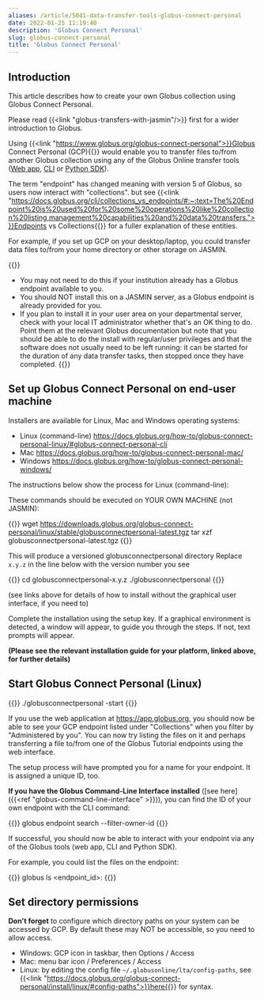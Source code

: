 ```yaml
---
aliases: /article/5041-data-transfer-tools-globus-connect-personal
date: 2022-01-25 11:19:40
description: 'Globus Connect Personal'
slug: globus-connect-personal
title: 'Globus Connect Personal'
---
```


## Introduction

This article describes how to create your own Globus collection using Globus Connect Personal.

Please read {{<link "globus-transfers-with-jasmin"/>}} first for a wider introduction to Globus.

Using {{<link "https://www.globus.org/globus-connect-personal">}}Globus Connect Personal (GCP){{</link>}} would enable you to transfer files to/from another Globus collection using
any of the Globus Online transfer tools ([Web app](https://app.globus.org),
[CLI](https://docs.globus.org/cli/) or [Python SDK](https://globus-sdk-python.readthedocs.io/en/stable/)).

The term "endpoint" has changed meaning with version 5 of Globus, so users now interact with "collections". 
but see {{<link "https://docs.globus.org/cli/collections_vs_endpoints/#:~:text=The%20Endpoint%20is%20used%20for%20some%20operations%20like%20collection%20listing,management%20capabilities%20and%20data%20transfers.">}}Endpoints vs Collections{{</link>}} for a fuller explanation of these entities.

For example, if you set up GCP on your desktop/laptop, you could transfer data files to/from your home directory or
other storage on JASMIN.

{{<alert type="info">}}

- You may not need to do this if your institution already has a Globus endpoint available to you.
- You should NOT install this on a JASMIN server, as a Globus endpoint is already provided for you.
- If you plan to install it in your user area on your departmental server, check with your local IT administrator whether that's an OK thing to do. Point them at the relevant Globus documentation but note that you should be able to do the install with regular/user privileges and that the software does not usually need to be left running: it can be started for the duration of any data transfer tasks, then stopped once they have completed.
{{</alert>}}

## Set up Globus Connect Personal on end-user machine

Installers are available for Linux, Mac and Windows operating systems:  

- Linux (command-line) <https://docs.globus.org/how-to/globus-connect-personal-linux/#globus-connect-personal-cli>
- Mac <https://docs.globus.org/how-to/globus-connect-personal-mac/>
- Windows <https://docs.globus.org/how-to/globus-connect-personal-windows/>

The instructions below show the process for Linux (command-line):

These commands should be executed on YOUR OWN MACHINE (not JASMIN):

{{<command>}}
wget https://downloads.globus.org/globus-connect-personal/linux/stable/globusconnectpersonal-latest.tgz
tar xzf globusconnectpersonal-latest.tgz
{{</command>}}

This will produce a versioned globusconnectpersonal directory
Replace `x.y.z` in the line below with the version number you see

{{<command>}}
cd globusconnectpersonal-x.y.z
./globusconnectpersonal
{{</command>}}

(see links above for details of how to install without the graphical user interface, if you need to)

Complete the installation using the setup key. If a graphical environment is
detected, a window will appear, to guide you through the steps. If not, text
prompts will appear.

**(Please see the relevant installation guide for your platform, linked above,
for further details)**

## Start Globus Connect Personal (Linux)

{{<command>}}
./globusconnectpersonal -start
{{</command>}}

If you use the web application at <https://app.globus.org>, you should now be
able to see your GCP endpoint listed under "Collections" when you filter by
"Administered by you". You can now try listing the files on it and
perhaps transferring a file to/from one of the Globus Tutorial endpoints using
the web interface.

The setup process will have prompted you for a name for your endpoint. It is
assigned a unique ID, too.

**If you have the Globus Command-Line Interface installed** ([see here]({{<ref "globus-command-line-interface" >}})), you can find
the ID of your own endpoint with the CLI command:

{{<command>}}
globus endpoint search <name> --filter-owner-id <your globus id>
{{</command>}}

If successful, you should now be able to interact with your endpoint via any
of the Globus tools (web app, CLI and Python SDK).

For example, you could list the files on the endpoint:

{{<command>}}
globus ls <endpoint_id>:<path>
{{</command>}}

## Set directory permissions

**Don't forget** to configure which directory paths on your system can be accessed by GCP. By default these may NOT be accessible, so you need to allow access.

- Windows: GCP icon in taskbar, then Options / Access
- Mac: menu bar icon / Preferences / Access
- Linux: by editing the config file `~/.globusonline/lta/config-paths`, see {{<link "https://docs.globus.org/globus-connect-personal/install/linux/#config-paths">}}here{{</link>}} for syntax.